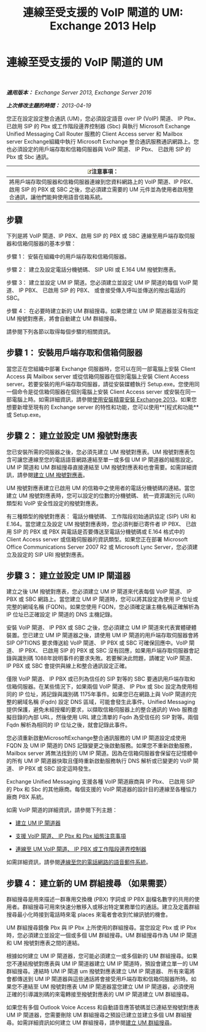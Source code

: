 ﻿---
title: '連線至受支援的 VoIP 閘道的 UM: Exchange 2013 Help'
TOCTitle: 連線至受支援的 VoIP 閘道的 UM
ms:assetid: b8dfc8bd-2ee5-418d-b0a4-4fa2ec7e2a2e
ms:mtpsurl: https://technet.microsoft.com/zh-tw/library/Bb124360(v=EXCHG.150)
ms:contentKeyID: 50554088
ms.date: 05/21/2018
mtps_version: v=EXCHG.150
ms.translationtype: MT
---

# 連線至受支援的 VoIP 閘道的 UM

 

_**適用版本：** Exchange Server 2013, Exchange Server 2016_

_**上次修改主題的時間：** 2013-04-19_

您正在設定設定整合通訊 (UM)，您必須設定語音 over IP (VoIP) 閘道、 IP Pbx、 已啟用 SIP 的 Pbx 或工作階段邊界控制器 (Sbc) 與執行 Microsoft Exchange Unified Messaging Call Router 服務的 Client Access server 和 Mailbox server Exchange組織中執行 Microsoft Exchange 整合通訊服務通訊網路上。您也必須設定的用戶端存取和信箱伺服器與 VoIP 閘道、 IP Pbx、 已啟用 SIP 的 Pbx 或 Sbc 通訊。

<table>
<thead>
<tr class="header">
<th><img src="images/Bb124558.note(EXCHG.150).gif" title="注意事項" alt="注意事項" />注意事項：</th>
</tr>
</thead>
<tbody>
<tr class="odd">
<td>將用戶端存取伺服器和信箱伺服器連線到您資料網路上的 VoIP 閘道、IP PBX、啟用 SIP 的 PBX 或 SBC 之後，您必須建立需要的 UM 元件並為使用者啟用整合通訊，讓他們能夠使用語音信箱系統。</td>
</tr>
</tbody>
</table>


## 步驟

下列是將 VoIP 閘道、IP PBX、啟用 SIP 的 PBX 或 SBC 連線至用戶端存取伺服器和信箱伺服器的基本步驟：

步驟 1： 安裝在組織中的用戶端存取和信箱伺服器。

步驟 2： 建立及設定電話分機號碼、 SIP URI 或 E.164 UM 撥號對應表。

步驟 3： 建立並設定 UM IP 閘道。您必須建立並設定 UM IP 閘道的每個 VoIP 閘道、 IP PBX、 已啟用 SIP 的 PBX、 或會接受傳入呼叫並傳送的撥出電話的 SBC。

步驟 4： 在必要時建立新的 UM 群組搜尋。如果您建立 UM IP 閘道器並沒有指定 UM 撥號對應表，將會自動建立 UM 群組搜尋。

請參閱下列各節以取得每個步驟的相關資訊。

## 步驟 1： 安裝用戶端存取和信箱伺服器

當您正在您組織中部署 Exchange 伺服器時，您可以在同一部電腦上安裝 Client Access 與 Mailbox server 或從信箱伺服器在個別電腦上安裝 Client Access server。若要安裝的用戶端存取伺服器，請從安裝媒體執行 Setup.exe。您使用同一個命令是從信箱伺服器在個別電腦上安裝 Client Access server 或安裝在同一部電腦上時。如需詳細資訊，請參閱[使用安裝精靈安裝 Exchange 2013](install-exchange-2013-using-the-setup-wizard-exchange-2013-help.md)。如果您想要新增至現有的 Exchange server 的特性和功能，您可以使用**\[程式和功能**或 Setup.exe。

## 步驟 2： 建立並設定 UM 撥號對應表

您已安裝所需的伺服器之後，您必須先建立 UM 撥號對應表。UM 撥號對應表包含可讓您連線至您的電話語音網路連結至單一或多個 UM IP 閘道器的組態設定。UM IP 閘道和 UM 群組搜尋直接連結至 UM 撥號對應表和也會需要。如需詳細資訊，請參閱[建立 UM 撥號對應表](create-a-um-dial-plan-exchange-2013-help.md)。

UM 撥號對應表建立已啟用 UM 的信箱中之使用者的電話分機號碼的連結。當您建立 UM 撥號對應表時，您可以設定的位數的分機號碼、 統一資源識別元 (URI) 類型和 VoIP 安全性設定的撥號對應表。

有三種類型的撥號對應表： 電話分機號碼、 工作階段初始通訊協定 (SIP) URI 和 E.164。當您建立及設定 UM 撥號對應表時，您必須判斷已寄件者 IP PBX、 已啟用 SIP 的 PBX 或 PBX 與電話是否要傳送至電話分機號碼或 E.164 格式中的 Client Access server 或信箱伺服器的資訊類型。如果您正在部署 Microsoft Office Communications Server 2007 R2 或 Microsoft Lync Server，您必須建立及設定的 SIP URI 撥號對應表。

## 步驟 3： 建立並設定 UM IP 閘道器

建立之後 UM 撥號對應表，您必須建立 UM IP 閘道來代表每個 VoIP 閘道、 IP PBX 或 SBC 網路上。當您建立 UM IP 閘道時，您可以將其設定為使用 IP 位址或完整的網域名稱 (FQDN)。如果您使用 FQDN，您必須確定讓主機名稱正確解析為 IP 位址已正確設定 IP 閘道的 DNS 主機記錄。

安裝 VoIP 閘道、 IP PBX 或 SBC 之後，您必須建立 UM IP 閘道來代表實體硬體裝置。您已建立 UM IP 閘道器之後，請使用 UM IP 閘道的用戶端存取伺服器會將 SIP OPTIONS 要求傳送給 VoIP 閘道、 IP PBX 或 SBC 可確保回應中。VoIP 閘道、 IP PBX、 已啟用 SIP 的 PBX 或 SBC 沒有回應，如果用戶端存取伺服器會記錄與識別碼 1088年說明事件的要求失敗。若要解決此問題，請確定 VoIP 閘道、 IP PBX 或 SBC 會提供與線上和整合通訊設定正確。

僅限 VoIP 閘道、 IP PBX 或已列為信任的 SIP 對等的 SBC 要通訊用戶端存取和信箱伺服器。在某些情況下，如果兩個 VoIP 閘道、 IP Pbx 或 Sbc 設定為使用相同的 IP 位址，將記錄與識別碼 1175年事件。如果您已在網路上與 VoIP 閘道的完整的網域名稱 (Fqdn) 設定 DNS 區域，可能會發生此事件。Unified Messaging 提供保護，避免未經授權的要求，以擷取信箱伺服器上的整合通訊的 Web 服務虛擬目錄的內部 URL，然後使用 URL 建立清單的 Fqdn 為受信任的 SIP 對等。兩個 Fqdn 解析為相同的 IP 位址之後，就會記錄此事件。

您必須重新啟動MicrosoftExchange整合通訊服務的 UM IP 閘道設定成使用 FQDN 及 UM IP 閘道的 DNS 記錄變更之後啟動服務。如果您不重新啟動服務，Mailbox server 將無法找到的 UM IP 閘道。因為在信箱伺服器會保留在記憶體中的所有 UM IP 閘道器快取且僅時重新啟動服務執行 DNS 解析或已變更的 VoIP 閘道、 IP PBX 或 SBC 設定這時發生。

Exchange Unified Messaging 支援各種 VoIP 閘道廠商與 IP Pbx、 已啟用 SIP 的 Pbx 和 Sbc 的其他廠商。每個支援的 VoIP 閘道器的設計目的連線至各種協力廠商 PBX 系統。

如需 VoIP 閘道的詳細資訊，請參閱下列主題：

  - [建立 UM IP 閘道器](create-a-um-ip-gateway-exchange-2013-help.md)

  - [支援 VoIP 閘道、 IP Pbx 和 Pbx 組態注意事項](configuration-notes-for-supported-voip-gateways-ip-pbxs-and-pbxs-exchange-2013-help.md)

  - [連線至 UM VoIP 閘道、 IP PBX 或工作階段邊界控制器](connect-a-voip-gateway-ip-pbx-or-session-border-controller-to-um-exchange-2013-help.md)

如需詳細資訊，請參閱[連線至您的電話網路的語音郵件系統](connect-your-voice-mail-system-to-your-telephone-network-exchange-2013-help.md)。

## 步驟 4： 建立新的 UM 群組搜尋 （如果需要）

群組搜尋是用來描述一群專用交換機 (PBX) 字詞或 IP PBX 副檔名數字的共用的使用者。群組搜尋可用來快速分散移入或移出特定業務單位的通話。建立及定義群組搜尋最小化時接到電話時來電 places 來電者會收到忙線訊號的機會。

UM 群組搜尋鏡像 Pbx 與 IP Pbx 上所使用的群組搜尋。當您設定 Pbx 或 IP Pbx 時，您必須建立並設定一個或多個 UM 群組搜尋。UM 群組搜尋作為 UM IP 閘道和 UM 撥號對應表之間的連結。

根據如何建立 UM IP 閘道器，您可能必須建立一或多個新的 UM 群組搜尋。如果您不連結撥號對應表與 UM IP 閘道器建立 UM IP 閘道時，預設會建立單一的 UM 群組搜尋。連結時 UM IP 閘道 um 撥號對應表建立 UM IP 閘道器、 所有來電將會都傳送到 UM IP 閘道器與這些通話將會接受用戶端存取和信箱伺服器所時。如果您不連結至 UM 撥號對應表 UM IP 閘道器當您建立 UM IP 閘道器，必須使用正確的引導識別碼的來電轉接至撥號對應表的 UM IP 閘道建立 UM 群組搜尋。

如果您有多個 Outlook Voice Access 和自動語音應答號碼並已連結至撥號對應表 UM IP 閘道器，您需要刪除 UM 群組搜尋之預設已建立並建立多個 UM 群組搜尋。如需詳細資訊如何建立 UM 群組搜尋，請參閱[建立 UM 群組搜尋](create-a-um-hunt-group-exchange-2013-help.md)。


